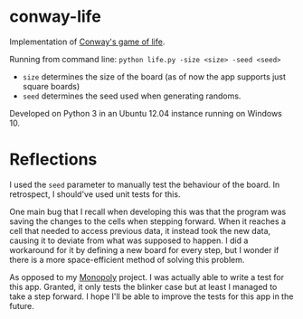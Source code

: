 # conway-life
Implementation of [Conway's game of life](https://en.wikipedia.org/wiki/Conway%27s_Game_of_Life).

Running from command line:
  `python life.py -size <size> -seed <seed>`
    
* `size` determines the size of the board (as of now the app supports just square boards)
* `seed` determines the seed used when generating randoms.

Developed on Python 3 in an Ubuntu 12.04 instance running on Windows 10.

# Reflections

 I used the `seed` parameter to manually test the behaviour of the board. In retrospect, I should've used unit tests for this.
 
 One main bug that I recall when developing this was that the program was saving the changes to the cells when stepping forward. When it reaches a cell that needed to access previous data, it instead took the new data, causing it to deviate from what was supposed to happen. I did a workaround for it by defining a new board for every step, but I wonder if there is a more space-efficient method of solving this problem.
 
 As opposed to my [Monopoly](https://github.com/chuckoy/monopoly-cash-tracker) project. I was actually able to write a test for this app. Granted, it only tests the blinker case but at least I managed to take a step forward. I hope I'll be able to improve the tests for this app in the future.
